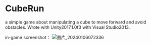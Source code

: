 # CubeRun
a simple game about manipulating a cube to move forward and avoid obstacles. Wrote with Unity2017.1.0f3 with Visual Studio2013.

in-game screenshot：
![图片_20240106072336](https://github.com/JasonWong75/CubeRun/assets/149329672/85f9fb88-2d4d-4727-aba8-083b862af34d)

